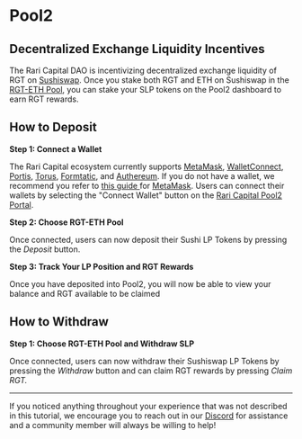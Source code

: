 # Pool2

## Decentralized Exchange Liquidity Incentives

The Rari Capital DAO is incentivizing decentralized exchange liquidity of RGT on [Sushiswap](Sushi.com). Once you stake both RGT and ETH on Sushiswap in the [RGT-ETH Pool](https://app.sushi.com/add/ETH/0xd291e7a03283640fdc51b121ac401383a46cc623), you can stake your SLP tokens on the Pool2 dashboard to earn RGT rewards.

## How to Deposit

**Step 1: Connect a Wallet**

The Rari Capital ecosystem currently supports [MetaMask](metamask.io), [WalletConnect](walletconnect.org), [Portis](portis.io), [Torus](https://tor.us/), [Formtatic](https://fortmatic.com/), and [Authereum](https://authereum.com/). If you do not have a wallet, we recommend you refer to [this guide ](https://metamask.zendesk.com/hc/en-us/articles/360015489531-Getting-Started-With-MetaMask-Part-1)for [MetaMask](Metamask.io). Users can connect their wallets by selecting the "Connect Wallet" button on the [Rari Capital Pool2 Portal](https://app.rari.capital/Pool2).

**Step 2: Choose RGT-ETH Pool**

Once connected, users can now deposit their Sushi LP Tokens by pressing the _Deposit_ button.

**Step 3: Track Your LP Position and RGT Rewards**

Once you have deposited into Pool2, you will now be able to view your balance and RGT available to be claimed

## How to Withdraw

**Step 1: Choose RGT-ETH Pool and Withdraw SLP**

Once connected, users can now withdraw their Sushiswap LP Tokens by pressing the _Withdraw_ button and can claim RGT rewards by pressing _Claim RGT._

---

If you noticed anything throughout your experience that was not described in this tutorial, we encourage you to reach out in our [Discord](Discord.xjfjfjdf) for assistance and a community member will always be willing to help!
